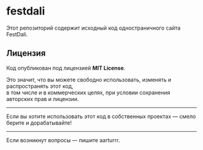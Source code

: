 # festdali

Этот репозиторий содержит исходный код одностраничного сайта FestDali.

## Лицензия

Код опубликован под лицензией **MIT License**.

Это значит, что вы можете свободно использовать, изменять и распространять этот код,  
в том числе и в коммерческих целях, при условии сохранения авторских прав и лицензии.

---

Если вы хотите использовать этот код в собственных проектах — смело берите и дорабатывайте!

---

Если возникнут вопросы — пишите aarturrr.
